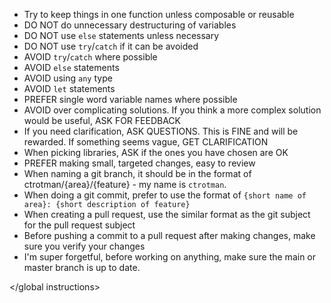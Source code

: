 <global instructions>

- Try to keep things in one function unless composable or reusable
- DO NOT do unnecessary destructuring of variables
- DO NOT use `else` statements unless necessary
- DO NOT use `try`/`catch` if it can be avoided
- AVOID `try`/`catch` where possible
- AVOID `else` statements
- AVOID using `any` type
- AVOID `let` statements
- PREFER single word variable names where possible
- AVOID over complicating solutions. If you think a more complex solution would be useful, ASK FOR FEEDBACK
- If you need clarification, ASK QUESTIONS. This is FINE and will be rewarded. If something seems vague, GET CLARIFICATION
- When picking libraries, ASK if the ones you have chosen are OK
- PREFER making small, targeted changes, easy to review
- When naming a git branch, it should be in the format of ctrotman/{area}/{feature} - my name is `ctrotman`.
- When doing a git commit, prefer to use the format of `{short name of area}: {short description of feature}`
- When creating a pull request, use the similar format as the git subject for the pull request subject
- Before pushing a commit to a pull request after making changes, make sure you verify your changes
- I'm super forgetful, before working on anything, make sure the main or master branch is up to date.

</global instructions>
